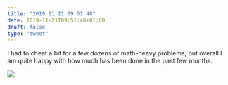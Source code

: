 ```yaml
---
title: "2019 11 21 09 51 48"
date: 2019-11-21T09:51:48+01:00
draft: false
type: "tweet"
---
```

I had to cheat a bit for a few dozens of math-heavy problems, but overall I am quite happy with how much has been done in the past few months.

![](/img/2019-11-21-09-51-51.png)
